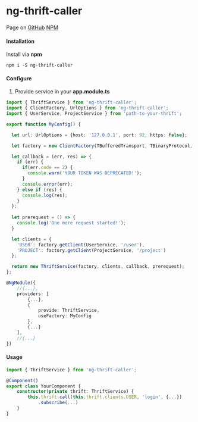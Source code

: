 # ng-thrift-caller
Page on  [GitHub](https://github.com/STih07/ng-thrift-caller)
[NPM](https://www.npmjs.com/package/ng-thrift-caller)

#### Installation
Install via **npm**
```
npm i -S ng-thrift-caller
```

#### Configure

1. Provide service in your **app.module.ts**
```typescript
import { ThriftService } from 'ng-thrift-caller';
import { ClientFactory, UrlOptions } from 'ng-thrift-caller';
import { UserService, ProjectService } from 'path-to-your-thrift';
```
```typescript
export function MyConfig() {

  let url: UrlOptions = {host: '127.0.0.1', port: 92, https: false};

  let factory = new ClientFactory(TBufferedTransport, TBinaryProtocol, createXHRConnection, createXHRClient, url);

  let callback = (err, res) => {
    if (err) {
      if(err.code == 2) {
        console.warn('YOUR TOKEN WAS DEPRECATED!');
      }
      console.error(err);
    } else if (res) {
      console.log(res);
    }
  };
  
  let prerequest = () => {
    console.log('One more request started!');
  }

  let clients = {
    'USER': factory.getClient(UserService, '/user'),
    'PROJECT': factory.getClient(ProjectService, '/project')
  };

  return new ThriftService(factory, clients, callback, prerequest);
};
```
```typescript
@NgModule({
    //{...},
    providers: [
        {...},
        { 
            provide: ThriftService,
            useFactory: MyConfig
        },
        {...}
    ],
    //{...}
})
```

#### Usage
```typescript
import { ThriftService } from 'ng-thrift-caller';

@Component()
export class YourComponent {
    constructor(private thrift: ThriftService) {
        this.thrift.call(this.thrift.clients.USER, 'login', {...})
            .subscribe(...)
    }
}
```
